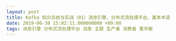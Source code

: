 ```yaml
---
layout: post
title: Kafka 知识总结与实战（01）消息引擎、分布式流处理平台、基本术语
date: 2019-06-30 15:02:11.000000000 +09:00
tags: 消息引擎 分布式流处理平台 消息 主题 生产者 消费者 重平衡
---
```

